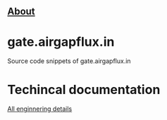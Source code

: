 ## [About](http://gate.airgapflux.in/about)

# gate.airgapflux.in
Source code snippets of gate.airgapflux.in

# Techincal documentation 

[All enginnering details](https://gate.airgapflux.in/engineering-details.pdf)
